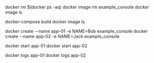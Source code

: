 docker rm $(docker ps -aq)
docker image rm example_console
docker image ls

docker-compose build
docker image ls

docker create --name app-01 -e NAME=Bob example_console
docker create --name app-02 -e NAME=Jack example_console

docker start app-01
docker start app-02

docker logs app-01
docker logs app-02
